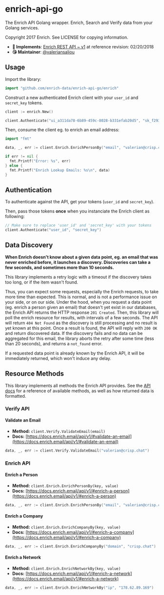 # enrich-api-go

The Enrich API Golang wrapper. Enrich, Search and Verify data from your Golang services.

Copyright 2017 Enrich. See LICENSE for copying information.

* **📝 Implements**: [Enrich REST API ~ v1](https://docs.enrich.email/api/v1/) at reference revision: 02/20/2018
* **😘 Maintainer**: [@valeriansaliou](https://github.com/valeriansaliou)

## Usage

Import the library:

```go
import "github.com/enrich-data/enrich-api-go/enrich"
```

Construct a new authenticated Enrich client with your `user_id` and `secret_key` tokens.

```go
client := enrich.New()

client.Authenticate("ui_a311da78-6b89-459c-8028-b331efab20d5", "sk_f293d44f-675d-4cb1-9c78-52b8a9af0df2")
```

Then, consume the client eg. to enrich an email address:

```go
import "fmt"

data, _, err := client.Enrich.EnrichPersonBy("email", "valerian@crisp.chat")

if err != nil {
  fmt.Printf("Error: %s", err)
} else {
  fmt.Printf("Enrich Lookup Emails: %s\n", data)
}
```

## Authentication

To authenticate against the API, get your tokens (`user_id` and `secret_key`).

Then, pass those tokens **once** when you instanciate the Enrich client as following:

```go
// Make sure to replace 'user_id' and 'secret_key' with your tokens
client.Authenticate("user_id", "secret_key")
```

## Data Discovery

**When Enrich doesn't know about a given data point, eg. an email that was never enriched before, it launches a discovery. Discoveries can take a few seconds, and sometimes more than 10 seconds.**

This library implements a retry logic with a timeout if the discovery takes too long, or if the item wasn't found.

Thus, you can expect some requests, especially the Enrich requests, to take more time than expected. This is normal, and is not a performance issue on your side, or on our side. Under the hood, when you request a data point (eg. enrich a person given an email) that doesn't yet exist in our databases, the Enrich API returns the HTTP response `201 Created`. Then, this library will poll the enrich resource for results, with intervals of a few seconds. The API will return `404 Not Found` as the discovery is still processing and no result is yet known at this point. Once a result is found, the API will reply with `200 OK` and return discovered data. If the discovery fails and no data can be aggregated for this email, the library aborts the retry after some time (less than 20 seconds), and returns a `not_found` error.

If a requested data point is already known by the Enrich API, it will be immediately returned, which won't induce any delay.

## Resource Methods

This library implements all methods the Enrich API provides. See the [API docs](https://docs.enrich.email/api/v1/) for a reference of available methods, as well as how returned data is formatted.

### Verify API

#### Validate an Email

* **Method:** `client.Verify.ValidateEmail(email)`
* **Docs:** [https://docs.enrich.email/api/v1/#validate-an-email](https://docs.enrich.email/api/v1/#validate-an-email)

```go
data, _, err := client.Verify.ValidateEmail("valerian@crisp.chat")
```

### Enrich API

#### Enrich a Person

* **Method:** `client.Enrich.EnrichPersonBy(key, value)`
* **Docs:** [https://docs.enrich.email/api/v1/#enrich-a-person](https://docs.enrich.email/api/v1/#enrich-a-person)

```go
data, _, err := client.Enrich.EnrichPersonBy("email", "valerian@crisp.chat")
```

#### Enrich a Company

* **Method:** `client.Enrich.EnrichCompanyBy(key, value)`
* **Docs:** [https://docs.enrich.email/api/v1/#enrich-a-company](https://docs.enrich.email/api/v1/#enrich-a-company)

```go
data, _, err := client.Enrich.EnrichCompanyBy("domain", "crisp.chat")
```

#### Enrich a Network

* **Method:** `client.Enrich.EnrichNetworkBy(key, value)`
* **Docs:** [https://docs.enrich.email/api/v1/#enrich-a-network](https://docs.enrich.email/api/v1/#enrich-a-network)

```go
data, _, err := client.Enrich.EnrichNetworkBy("ip", "178.62.89.169")
```
